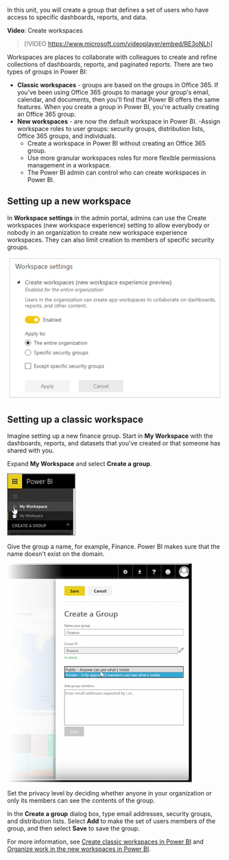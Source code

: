 In this unit, you will create a group that defines a set of users who have access to specific dashboards, reports, and data.

**Video**: Create workspaces
> [!VIDEO https://www.microsoft.com/videoplayer/embed/RE3oNLh]

Workspaces are places to collaborate with colleagues to create and refine collections of dashboards, reports, and paginated reports. There are two types of groups in Power BI:

- **Classic workspaces** - groups are based on the groups in Office 365. If you've been using Office 365 groups to manage your group's email, calendar, and documents, then you'll find that Power BI offers the same features. When you create a group in Power BI, you're actually creating an Office 365 group.
- **New workspaces** - are now the default workspace in Power BI. 
    -Assign workspace roles to user groups: security groups, distribution lists, Office 365 groups, and individuals.
    - Create a workspace in Power BI without creating an Office 365 group.
    - Use more granular workspaces roles for more flexible permissions management in a workspace.
    - The Power BI admin can control who can create workspaces in Power BI.

## Setting up a new workspace

In **Workspace settings** in the admin portal, admins can use the Create workspaces (new workspace experience) setting to allow everybody or nobody in an organization to create new workspace experience workspaces. They can also limit creation to members of specific security groups.

![Screenshot of the Workspace settings dialog.](../media/06-power-bi-desktop-workspace-settings2.png)

## Setting up a classic workspace

Imagine setting up a new finance group. Start in **My Workspace** with the dashboards, reports, and datasets that you've created or that someone has shared with you.

Expand **My Workspace** and select **Create a group**.

![Screenshot of the "My Workspace" menu option.](../media/pbi-learn06-01expandmywkspace2.png)

Give the group a name, for example, Finance. Power BI makes sure that the name doesn't exist on the domain.

![Screenshot of the "Name your group" filed in the "Create a Group" dialog.](../media/pbi-learn06-01creategroupdialog.png)

Set the privacy level by deciding whether anyone in your organization or only its members can see the contents of the group.

In the **Create a group** dialog box, type email addresses, security groups, and distribution lists. Select **Add** to make the set of users members of the group, and then select **Save** to save the group.

For more information, see [Create classic workspaces in Power BI](https://docs.microsoft.com/power-bi/service-create-workspaces) and [Organize work in the new workspaces in Power BI](https://docs.microsoft.com/power-bi/service-new-workspaces).
